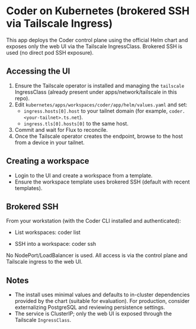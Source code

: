 # Coder on Kubernetes (brokered SSH via Tailscale Ingress)

This app deploys the Coder control plane using the official Helm chart and exposes only the web UI via the Tailscale IngressClass. Brokered SSH is used (no direct pod SSH exposure).

## Accessing the UI

1) Ensure the Tailscale operator is installed and managing the `tailscale` IngressClass (already present under apps/network/tailscale in this repo).
2) Edit `kubernetes/apps/workspaces/coder/app/helm/values.yaml` and set:
   - `ingress.hosts[0].host` to your tailnet domain (for example, `coder.<your-tailnet>.ts.net`).
   - `ingress.tls[0].hosts[0]` to the same host.
3) Commit and wait for Flux to reconcile.
4) Once the Tailscale operator creates the endpoint, browse to the host from a device in your tailnet.

## Creating a workspace

- Login to the UI and create a workspace from a template.
- Ensure the workspace template uses brokered SSH (default with recent templates).

## Brokered SSH

From your workstation (with the Coder CLI installed and authenticated):

- List workspaces:
  coder list

- SSH into a workspace:
  coder ssh <workspace-name>

No NodePort/LoadBalancer is used. All access is via the control plane and Tailscale ingress to the web UI.

## Notes

- The install uses minimal values and defaults to in-cluster dependencies provided by the chart (suitable for evaluation). For production, consider externalizing PostgreSQL and reviewing persistence settings.
- The service is ClusterIP; only the web UI is exposed through the Tailscale `IngressClass`.